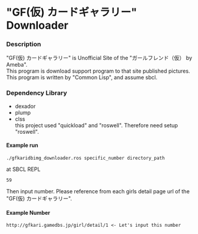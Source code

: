 # "GF(仮) カードギャラリー" Downloader

### Description
"GF(仮) カードギャラリー" is Unofficial Site of the "ガールフレンド（仮） by Ameba".  
This program is download support program to that site published pictures.  
This program is written by "Common Lisp", and assume sbcl.

### Dependency Library
- dexador
- plump
- clss  
this project used "quickload" and "roswell". Therefore need setup "roswell".  

#### Example run
```
./gfkaridbimg_downloader.ros specific_number directory_path
```

at SBCL REPL  
```
59
```
Then input number. Please reference from each girls detail page url of the "GF(仮) カードギャラリー".  
#### Example Number
```
http://gfkari.gamedbs.jp/girl/detail/1 <- Let's input this number
```
